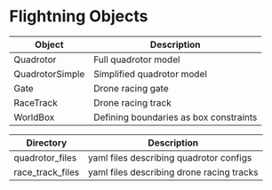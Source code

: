 # Flightning Objects

| Object          | Description                            |
|-----------------|----------------------------------------|
| Quadrotor       | Full quadrotor model                   |
| QuadrotorSimple | Simplified quadrotor model             |
| Gate            | Drone racing gate                      |
| RaceTrack       | Drone racing track                     |
| WorldBox        | Defining boundaries as box constraints |

| Directory        | Description                               |
|------------------|-------------------------------------------|
| quadrotor_files  | yaml files describing quadrotor configs   |
| race_track_files | yaml files describing drone racing tracks |
